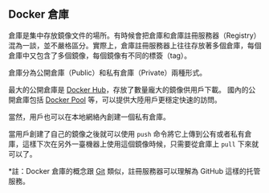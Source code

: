 ## Docker 倉庫

倉庫是集中存放鏡像文件的場所。有時候會把倉庫和倉庫註冊服務器（Registry）混為一談，並不嚴格區分。實際上，倉庫註冊服務器上往往存放著多個倉庫，每個倉庫中又包含了多個鏡像，每個鏡像有不同的標簽（tag）。

倉庫分為公開倉庫（Public）和私有倉庫（Private）兩種形式。

最大的公開倉庫是 [Docker Hub](https://hub.docker.com)，存放了數量龐大的鏡像供用戶下載。
國內的公開倉庫包括 [Docker Pool](http://www.dockerpool.com) 等，可以提供大陸用戶更穩定快速的訪問。

當然，用戶也可以在本地網絡內創建一個私有倉庫。

當用戶創建了自己的鏡像之後就可以使用 `push` 命令將它上傳到公有或者私有倉庫，這樣下次在另外一臺機器上使用這個鏡像時候，只需要從倉庫上 `pull` 下來就可以了。

*註：Docker 倉庫的概念跟 [Git](http://git-scm.com) 類似，註冊服務器可以理解為 GitHub 這樣的托管服務。
